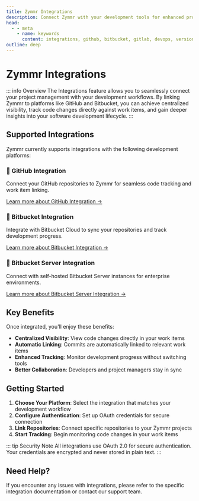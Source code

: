 ```yaml
---
title: Zymmr Integrations
description: Connect Zymmr with your development tools for enhanced project visibility and streamlined workflows
head:
  - - meta
    - name: keywords
      content: integrations, github, bitbucket, gitlab, devops, version control, administration, zymmr
outline: deep
---
```


# Zymmr Integrations

::: info Overview
The Integrations feature allows you to seamlessly connect your project management with your development workflows. By linking Zymmr to platforms like GitHub and Bitbucket, you can achieve centralized visibility, track code changes directly against work items, and gain deeper insights into your software development lifecycle.
:::

## Supported Integrations

Zymmr currently supports integrations with the following development platforms:

### 🔗 GitHub Integration
Connect your GitHub repositories to Zymmr for seamless code tracking and work item linking.

[Learn more about GitHub Integration →](/integrations/github)

### 🔗 Bitbucket Integration
Integrate with Bitbucket Cloud to sync your repositories and track development progress.

[Learn more about Bitbucket Integration →](/integrations/bitbucket)

### 🔗 Bitbucket Server Integration
Connect with self-hosted Bitbucket Server instances for enterprise environments.

[Learn more about Bitbucket Server Integration →](/integrations/bitbucket-server)

## Key Benefits

Once integrated, you'll enjoy these benefits:

- **Centralized Visibility**: View code changes directly in your work items
- **Automatic Linking**: Commits are automatically linked to relevant work items
- **Enhanced Tracking**: Monitor development progress without switching tools
- **Better Collaboration**: Developers and project managers stay in sync

## Getting Started

1. **Choose Your Platform**: Select the integration that matches your development workflow
2. **Configure Authentication**: Set up OAuth credentials for secure connection
3. **Link Repositories**: Connect specific repositories to your Zymmr projects
4. **Start Tracking**: Begin monitoring code changes in your work items

::: tip Security Note
All integrations use OAuth 2.0 for secure authentication. Your credentials are encrypted and never stored in plain text.
:::

## Need Help?

If you encounter any issues with integrations, please refer to the specific integration documentation or contact our support team.
